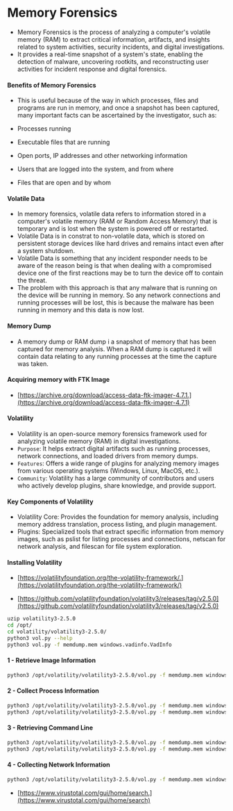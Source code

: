 # Memory Forensics

- Memory Forensics is the process of analyzing a computer's volatile memory (RAM) to extract critical information, artifacts, and insights related to system activities, security incidents, and digital investigations.
- It provides a real-time snapshot of a system's state, enabling the detection of malware, uncovering rootkits, and reconstructing user activities for incident response and digital forensics.

#### Benefits of Memory Forensics

- This is useful because of the way in which processes, files and programs are run in memory, and once a snapshot has been captured, many important facts can be ascertained by the investigator, such as:

- Processes running
- Executable files that are running
- Open ports, IP addresses and other networking information
- Users that are logged into the system, and from where
- Files that are open and by whom

#### Volatile Data

- In memory forensics, volatile data refers to information stored in a computer's volatile memory (RAM or Random Access Memory) that is temporary and is lost when the system is powered off or restarted.
- Volatile Data is in constrat to non-volatile data, which is stored on persistent storage devices like hard drives and remains intact even after a system shutdown.
- Volatile Data is something that any incident responder needs to be aware of the reason being is that when dealing with a compromised device one of the first reactions may be to turn the device off to contain the threat.
- The problem with this approach is that any malware that is running on the device will be running in memory. So any network connections and running processes will be lost, this is because the malware has been running in memory and this data is now lost.

#### Memory Dump

- A memory dump or RAM dump i a snapshot of memory that has been captured for memory analysis. When a RAM dump is captured it will contain data relating to any running processes at the time the capture was taken.

#### Acquiring memory with FTK Image

- [https://archive.org/download/access-data-ftk-imager-4.7.1.](https://archive.org/download/access-data-ftk-imager-4.7.1)

#### Volatility

- Volatility is an open-source memory forensics framework used for analyzing volatile memory (RAM) in digital investigations.
- `Purpose`: It helps extract digital artifacts such as running processes, network connections, and loaded drivers from memory dumps.
- `Features`: Offers a wide range of plugins for analyzing memory images from various operating systems (Windows, Linux, MacOS, etc.).
- `Community`: Volatility has a large community of contributors and users who actively develop plugins, share knowledge, and provide support.

#### Key Components of Volatility

- Volatility Core: Provides the foundation for memory analysis, including memory address translation, process listing, and plugin management.
- Plugins: Specialized tools that extract specific information from memory images, such as pslist for listing processes and connections, netscan for network analysis, and filescan for file system exploration.

#### Installing Volatility

- [https://volatilityfoundation.org/the-volatility-framework/.](https://volatilityfoundation.org/the-volatility-framework/)

- [https://github.com/volatilityfoundation/volatility3/releases/tag/v2.5.0](https://github.com/volatilityfoundation/volatility3/releases/tag/v2.5.0)

```sh
uzip volatility3-2.5.0
cd /opt/
cd volatility/volatility3-2.5.0/
python3 vol.py --help
python3 vol.py -f memdump.mem windows.vadinfo.VadInfo
```

#### 1 - Retrieve Image Information

```sh
python3 /opt/volatility/volatility3-2.5.0/vol.py -f memdump.mem windows.info
```

#### 2 - Collect Process Information

```sh
python3 /opt/volatility/volatility3-2.5.0/vol.py -f memdump.mem windows.pslist
python3 /opt/volatility/volatility3-2.5.0/vol.py -f memdump.mem windows.psscan.PsScan
```

#### 3 - Retrieving Command Line

```sh
python3 /opt/volatility/volatility3-2.5.0/vol.py -f memdump.mem windows.cmdline
python3 /opt/volatility/volatility3-2.5.0/vol.py -f memdump.mem windows.cmdline --pid 2580
```

#### 4 - Collecting Network Information

```sh
python3 /opt/volatility/volatility3-2.5.0/vol.py -f memdump.mem windows.netscan
```

- [https://www.virustotal.com/gui/home/search.](https://www.virustotal.com/gui/home/search)
